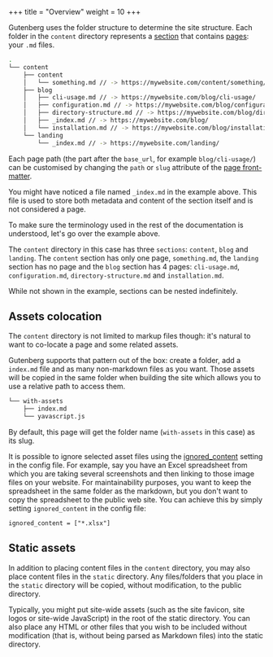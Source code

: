 +++
title = "Overview"
weight = 10
+++


Gutenberg uses the folder structure to determine the site structure.
Each folder in the `content` directory represents a [section](./documentation/content/section.md)
that contains [pages](./documentation/content/page.md): your `.md` files.

```bash
.
└── content
    ├── content
    │   └── something.md // -> https://mywebsite.com/content/something/
    ├── blog
    │   ├── cli-usage.md // -> https://mywebsite.com/blog/cli-usage/
    │   ├── configuration.md // -> https://mywebsite.com/blog/configuration/
    │   ├── directory-structure.md // -> https://mywebsite.com/blog/directory-structure/
    │   ├── _index.md // -> https://mywebsite.com/blog/
    │   └── installation.md // -> https://mywebsite.com/blog/installation/
    └── landing
        └── _index.md // -> https://mywebsite.com/landing/
```

Each page path (the part after the `base_url`, for example `blog/cli-usage/`) can be customised by changing the `path` or `slug`
attribute of the [page front-matter](./documentation/content/page.md#front-matter).

You might have noticed a file named `_index.md` in the example above.
This file is used to store both metadata and content of the section itself and is not considered a page.

To make sure the terminology used in the rest of the documentation is understood, let's go over the example above.

The `content` directory in this case has three `sections`: `content`, `blog` and `landing`. The `content` section has only
one page, `something.md`, the `landing` section has no page and the `blog` section has 4 pages: `cli-usage.md`, `configuration.md`, `directory-structure.md`
and `installation.md`.

While not shown in the example, sections can be nested indefinitely.

## Assets colocation

The `content` directory is not limited to markup files though: it's natural to want to co-locate a page and some related
assets.

Gutenberg supports that pattern out of the box: create a folder, add a `index.md` file and as many non-markdown files as you want.
Those assets will be copied in the same folder when building the site which allows you to use a relative path to access them.

```bash
└── with-assets
    ├── index.md
    └── yavascript.js
```

By default, this page will get the folder name (`with-assets` in this case) as its slug.

It is possible to ignore selected asset files using the
[ignored_content](./documentation/getting-started/configuration.md) setting in the config file.
For example, say you have an Excel spreadsheet from which you are taking several screenshots and
then linking to those image files on your website. For maintainability purposes, you want to keep
the spreadsheet in the same folder as the markdown, but you don't want to copy the spreadsheet to
the public web site. You can achieve this by simply setting `ignored_content` in the config file:

```
ignored_content = ["*.xlsx"]
```

## Static assets

In addition to placing content files in the `content` directory, you may also place content 
files in the `static` directory.  Any files/folders that you place in the `static` directory
will be copied, without modification, to the public directory.  

Typically, you might put site-wide assets (such as the site favicon, site logos or site-wide
JavaScript) in the root of the static directory.  You can also place any HTML or other files that
you wish to be included without modification (that is, without being parsed as Markdown files)
into the static directory.
